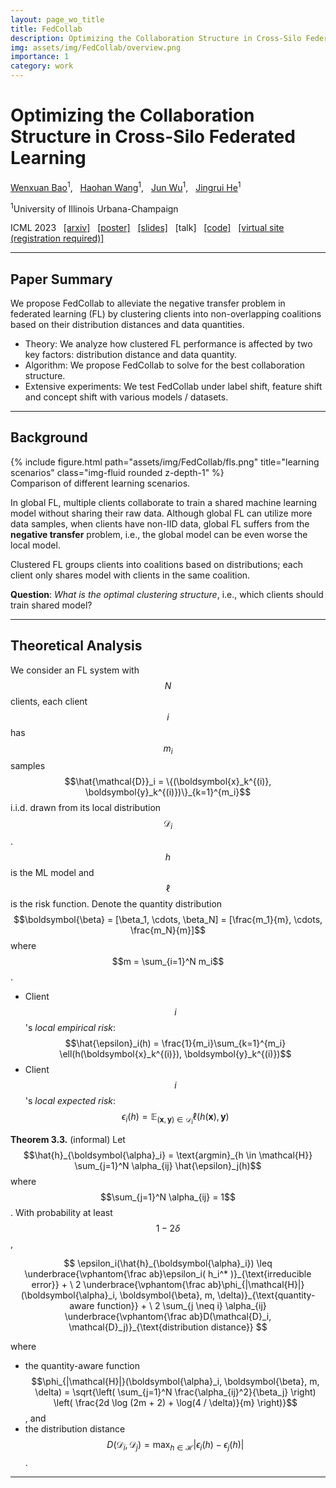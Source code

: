 ```yaml
---
layout: page_wo_title
title: FedCollab
description: Optimizing the Collaboration Structure in Cross-Silo Federated Learning
img: assets/img/FedCollab/overview.png
importance: 1
category: work
---
```


# Optimizing the Collaboration Structure in Cross-Silo Federated Learning

[Wenxuan Bao](https://baowenxuan.github.io/)<sup>1</sup>, &nbsp;
[Haohan Wang](https://haohanwang.github.io/)<sup>1</sup>, &nbsp;
[Jun Wu](https://publish.illinois.edu/junwu3/)<sup>1</sup>, &nbsp;
[Jingrui He](https://www.hejingrui.org/)<sup>1</sup>

<sup>1</sup>University of Illinois Urbana-Champaign

ICML 2023 &nbsp;
[\[arxiv\]](https://arxiv.org/abs/2306.06508) &nbsp;
[\[poster\]](https://github.com/baowenxuan/FedCollab/blob/master/material/FedCollab_poster.pdf) &nbsp;
[\[slides\]](https://github.com/baowenxuan/FedCollab/blob/master/material/FedCollab_slides.pdf) &nbsp;
\[talk\] &nbsp;
[\[code\]](https://github.com/baowenxuan/FedCollab) &nbsp;
[\[virtual site (registration required)\]](https://icml.cc/virtual/2023/poster/23569)

------

## Paper Summary

We propose FedCollab to alleviate the negative transfer problem in federated learning (FL) by clustering clients into non-overlapping coalitions based on their distribution distances and data quantities. 
- Theory: We analyze how clustered FL performance is affected by two key factors: distribution distance and data quantity.
- Algorithm: We propose FedCollab to solve for the best collaboration structure.
- Extensive experiments: We test FedCollab under label shift, feature shift and concept shift with various models / datasets. 

------

## Background

<div class="row">
    <div class="col-sm mt-3 mt-md-0">
        {% include figure.html path="assets/img/FedCollab/fls.png" title="learning scenarios" class="img-fluid rounded z-depth-1" %}
    </div>
</div>
<div class="caption">
    Comparison of different learning scenarios. 
</div>

In global FL, multiple clients collaborate to train a shared machine learning model without sharing their raw data. Although global FL can utilize more data samples, when clients have non-IID data, global FL suffers from the **negative transfer** problem, i.e., the global model can be even worse the local model. 

Clustered FL groups clients into coalitions based on distributions; each client only shares model with clients in the same coalition.

**Question**: *What is the optimal clustering structure*, i.e., which clients should train shared model?

------

## Theoretical Analysis

We consider an FL system with $$N$$ clients, each client $$i$$ has $$m_i$$ samples $$\hat{\mathcal{D}}_i = \{(\boldsymbol{x}_k^{(i)}, \boldsymbol{y}_k^{(i)})\}_{k=1}^{m_i}$$ i.i.d. drawn from its local distribution $$\mathcal{D}_i$$. $$h$$ is the ML model and $$\ell$$ is the risk function. Denote the quantity distribution $$\boldsymbol{\beta} = [\beta_1, \cdots, \beta_N] = [\frac{m_1}{m}, \cdots, \frac{m_N}{m}]$$ where $$m = \sum_{i=1}^N m_i$$. 
- Client $$i$$'s *local empirical risk*: $$\hat{\epsilon}_i(h) = \frac{1}{m_i}\sum_{k=1}^{m_i} \ell(h(\boldsymbol{x}_k^{(i)}), \boldsymbol{y}_k^{(i)})$$
- Client $$i$$'s *local expected risk*: $$\epsilon_i(h) = \mathbb{E}_{(\boldsymbol{x}, \boldsymbol{y}) \in \mathcal{D}_i} \ell(h(\boldsymbol{x}), \boldsymbol{y})$$

**Theorem 3.3.** (informal) Let $$\hat{h}_{\boldsymbol{\alpha}_i} = \text{argmin}_{h \in \mathcal{H}} \sum_{j=1}^N \alpha_{ij} \hat{\epsilon}_j(h)$$ where $$\sum_{j=1}^N \alpha_{ij} = 1$$. With probability at least $$1 - 2\delta$$, 

$$
\epsilon_i(\hat{h}_{\boldsymbol{\alpha}_i}) \leq 
        \underbrace{\vphantom{\frac ab}\epsilon_i( h_i^* )}_{\text{irreducible error}} + \ 
        2 \underbrace{\vphantom{\frac ab}\phi_{|\mathcal{H}|}(\boldsymbol{\alpha}_i, \boldsymbol{\beta}, m, \delta)}_{\text{quantity-aware function}} + \ 
        2 \sum_{j \neq i} \alpha_{ij} \underbrace{\vphantom{\frac ab}D(\mathcal{D}_i, \mathcal{D}_j)}_{\text{distribution distance}}
$$

where 

- the quantity-aware function $$\phi_{|\mathcal{H}|}(\boldsymbol{\alpha}_i, \boldsymbol{\beta}, m, \delta) = \sqrt{\left( \sum_{j=1}^N \frac{\alpha_{ij}^2}{\beta_j} \right) \left( \frac{2d \log (2m + 2) + \log(4 / \delta)}{m} \right)}$$, and
- the distribution distance $$D(\mathcal{D}_i, \mathcal{D}_j) = \max_{h \in \mathcal{H}} \left| \epsilon_i(h) - \epsilon_j(h) \right|$$. 

------



